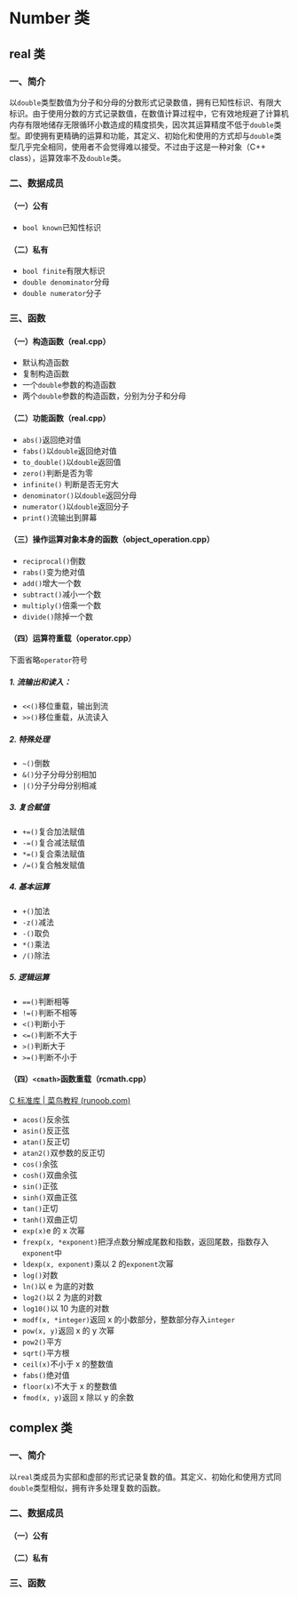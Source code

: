 # Number 类

## real 类

### 一、简介

以`double`类型数值为分子和分母的分数形式记录数值，拥有已知性标识、有限大标识。由于使用分数的方式记录数值，在数值计算过程中，它有效地规避了计算机内存有限地储存无限循环小数造成的精度损失，因次其运算精度不低于`double`类型。即使拥有更精确的运算和功能，其定义、初始化和使用的方式却与`double`类型几乎完全相同，使用者不会觉得难以接受。不过由于这是一种对象（C++ class），运算效率不及`double`类。

### 二、数据成员

#### （一）公有

- `bool known`已知性标识

#### （二）私有

- `bool finite`有限大标识
- `double denominator`分母
- `double numerator`分子

### 三、函数

#### （一）构造函数（real.cpp）

- 默认构造函数
- 复制构造函数
- 一个`double`参数的构造函数
- 两个`double`参数的构造函数，分别为分子和分母

#### （二）功能函数（real.cpp）

- `abs()`返回绝对值
- `fabs()`以`double`返回绝对值
- `to_double()`以`double`返回值
- `zero()`判断是否为零
- `infinite()` 判断是否无穷大
- `denominator()`以`double`返回分母
- `numerator()`以`double`返回分子
- `print()`流输出到屏幕

#### （三）操作运算对象本身的函数（object_operation.cpp）

- `reciprocal()`倒数
- `rabs()`变为绝对值
- `add()`增大一个数
- `subtract()`减小一个数
- `multiply()`倍乘一个数
- `divide()`除掉一个数

#### （四）运算符重载（operator.cpp）

下面省略`operator`符号

##### 1. 流输出和读入：

- `<<()`移位重载，输出到流
- `>>()`移位重载，从流读入

##### 2. 特殊处理

- `~()`倒数
- `&()`分子分母分别相加
- `|()`分子分母分别相减

##### 3. 复合赋值

- `+=()`复合加法赋值
- `-=()`复合减法赋值
- `*=()`复合乘法赋值
- `/=()`复合触发赋值

##### 4. 基本运算

- `+()`加法
- `-z()`减法
- `-()`取负
- `*()`乘法
- `/()`除法

##### 5. 逻辑运算

- `==()`判断相等
- `!=()`判断不相等
- `<()`判断小于
- `<=()`判断不大于
- `>()`判断大于
- `>=()`判断不小于

#### （四）`<cmath>`函数重载（rcmath.cpp）

[C 标准库 | 菜鸟教程 (runoob.com)](https://www.runoob.com/cprogramming/c-standard-library-math-h.html)

- `acos()`反余弦
- `asin()`反正弦
- `atan()`反正切
- `atan2()`双参数的反正切
- `cos()`余弦
- `cosh()`双曲余弦
- `sin()`正弦
- `sinh()`双曲正弦
- `tan()`正切
- `tanh()`双曲正切
- `exp(x)`e 的 x 次幂
- `frexp(x, *exponent)`把浮点数分解成尾数和指数，返回尾数，指数存入`exponent`中
- `ldexp(x, exponent)`乘以 2 的`exponent`次幂
- `log()`对数
- `ln()`以 e 为底的对数
- `log2()`以 2 为底的对数
- `log10()`以 10 为底的对数
- `modf(x, *integer)`返回 x 的小数部分，整数部分存入`integer`
- `pow(x, y)`返回 x 的 y 次幂
- `pow2()`平方
- `sqrt()`平方根
- `ceil(x)`不小于 x 的整数值
- `fabs()`绝对值
- `floor(x)`不大于 x 的整数值
- `fmod(x, y)`返回 x 除以 y 的余数

## complex 类

### 一、简介

以`real`类成员为实部和虚部的形式记录复数的值。其定义、初始化和使用方式同`double`类型相似，拥有许多处理复数的函数。

### 二、数据成员

#### （一）公有



#### （二）私有



### 三、函数

